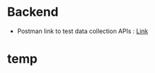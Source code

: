 # Backend
- Postman link to test data collection APIs : [Link](https://www.postman.com/cryosat-participant-89230855/dataset-collection/collection/uj51c7a/datahandler?action=share&creator=33576805)
# temp
